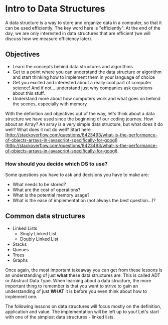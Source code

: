 # Intro to Data Structures

A data structure is a way to store and organize data in a computer, so that it can be used efficiently. The key word here is "efficiently". At the end of the day, we are only interested in data structures that are efficient (we will discuss how we measure efficiency later).

## Objectives
* Learn the concepts behind data structures and algorithms
* Get to a point where you can understand the data structure or algorithm and start thinking how to implement them in your language of choice
* Get you excited and interested about a really cool part of computer science! And if not....understand just why companies ask questions about this stuff.
* Understand more about how computers work and what goes on behind the scenes, especially with memory

With the definition and objectives out of the way, let's think about a data structure we have used since the beginning of our coding journey. How about an Array? An array is a very simple data structure, but what does it do well? What does it not do well? Start here [http://stackoverflow.com/questions/8423493/what-is-the-performance-of-objects-arrays-in-javascript-specifically-for-googl](http://stackoverflow.com/questions/8423493/what-is-the-performance-of-objects-arrays-in-javascript-specifically-for-googl).

### How should you decide which DS to use?

Some questions you have to ask and decisions you have to make are:

- What needs to be stored?
- What are the cost of operations?
- What is the potential memory usage?
- What is the ease of implementation (not always the best question...)?

## Common data structures
* Linked Lists
  * Singly Linked List
  * Doubly Linked List
* Stacks
* Queues
* Trees
* Graphs

Once again, the most important takeaway you can get from these lessons is an understanding of just __what__ these data structures are. This is called ADT or Abstract Data Type. When learning about a data structure, the more important thing to remember is that you want to strive to gain an understanding of just __WHAT__ it is before you even think about how to implement one.

The following lessons on data structures will focus mostly on the definition, application and value. The implementation will be left up to you! Let's start with one of the simplest data structures - linked lists.
